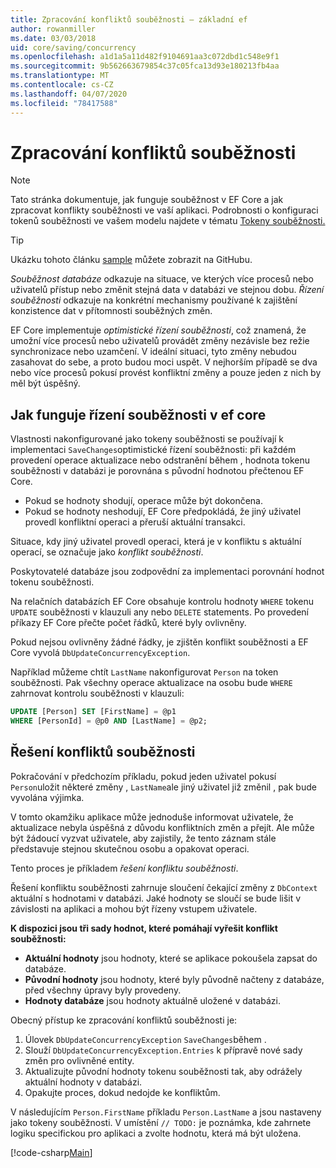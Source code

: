 ```yaml
---
title: Zpracování konfliktů souběžnosti – základní ef
author: rowanmiller
ms.date: 03/03/2018
uid: core/saving/concurrency
ms.openlocfilehash: a1d1a5a11d482f9104691aa3c072dbd1c548e9f1
ms.sourcegitcommit: 9b562663679854c37c05fca13d93e180213fb4aa
ms.translationtype: MT
ms.contentlocale: cs-CZ
ms.lasthandoff: 04/07/2020
ms.locfileid: "78417588"
---
```

# <a name="handling-concurrency-conflicts"></a>Zpracování konfliktů souběžnosti

> [!NOTE]
> Tato stránka dokumentuje, jak funguje souběžnost v EF Core a jak zpracovat konflikty souběžnosti ve vaší aplikaci. Podrobnosti o konfiguraci tokenů souběžnosti ve vašem modelu najdete v tématu [Tokeny souběžnosti.](xref:core/modeling/concurrency)

> [!TIP]
> Ukázku tohoto článku [sample](https://github.com/dotnet/EntityFramework.Docs/tree/master/samples/core/Saving/Concurrency/) můžete zobrazit na GitHubu.

_Souběžnost databáze_ odkazuje na situace, ve kterých více procesů nebo uživatelů přístup nebo změnit stejná data v databázi ve stejnou dobu. _Řízení souběžnosti_ odkazuje na konkrétní mechanismy používané k zajištění konzistence dat v přítomnosti souběžných změn.

EF Core implementuje _optimistické řízení souběžnosti_, což znamená, že umožní více procesů nebo uživatelů provádět změny nezávisle bez režie synchronizace nebo uzamčení. V ideální situaci, tyto změny nebudou zasahovat do sebe, a proto budou moci uspět. V nejhorším případě se dva nebo více procesů pokusí provést konfliktní změny a pouze jeden z nich by měl být úspěšný.

## <a name="how-concurrency-control-works-in-ef-core"></a>Jak funguje řízení souběžnosti v ef core

Vlastnosti nakonfigurované jako tokeny souběžnosti se používají k implementaci `SaveChanges`optimistické řízení souběžnosti: při každém provedení operace aktualizace nebo odstranění během , hodnota tokenu souběžnosti v databázi je porovnána s původní hodnotou přečtenou EF Core.

- Pokud se hodnoty shodují, operace může být dokončena.
- Pokud se hodnoty neshodují, EF Core předpokládá, že jiný uživatel provedl konfliktní operaci a přeruší aktuální transakci.

Situace, kdy jiný uživatel provedl operaci, která je v konfliktu s aktuální operací, se označuje jako _konflikt souběžnosti_.

Poskytovatelé databáze jsou zodpovědní za implementaci porovnání hodnot tokenu souběžnosti.

Na relačních databázích EF Core obsahuje kontrolu hodnoty `WHERE` tokenu `UPDATE` souběžnosti v klauzuli any nebo `DELETE` statements. Po provedení příkazy EF Core přečte počet řádků, které byly ovlivněny.

Pokud nejsou ovlivněny žádné řádky, je zjištěn konflikt souběžnosti a EF Core vyvolá `DbUpdateConcurrencyException`.

Například můžeme chtít `LastName` nakonfigurovat `Person` na token souběžnosti. Pak všechny operace aktualizace na osobu bude `WHERE` zahrnovat kontrolu souběžnosti v klauzuli:

``` sql
UPDATE [Person] SET [FirstName] = @p1
WHERE [PersonId] = @p0 AND [LastName] = @p2;
```

## <a name="resolving-concurrency-conflicts"></a>Řešení konfliktů souběžnosti

Pokračování v předchozím příkladu, pokud jeden uživatel pokusí `Person`uložit některé změny , `LastName`ale jiný uživatel již změnil , pak bude vyvolána výjimka.

V tomto okamžiku aplikace může jednoduše informovat uživatele, že aktualizace nebyla úspěšná z důvodu konfliktních změn a přejít. Ale může být žádoucí vyzvat uživatele, aby zajistily, že tento záznam stále představuje stejnou skutečnou osobu a opakovat operaci.

Tento proces je příkladem _řešení konfliktu souběžnosti_.

Řešení konfliktu souběžnosti zahrnuje sloučení čekající změny z `DbContext` aktuální s hodnotami v databázi. Jaké hodnoty se sloučí se bude lišit v závislosti na aplikaci a mohou být řízeny vstupem uživatele.

**K dispozici jsou tři sady hodnot, které pomáhají vyřešit konflikt souběžnosti:**

- **Aktuální hodnoty** jsou hodnoty, které se aplikace pokoušela zapsat do databáze.
- **Původní hodnoty** jsou hodnoty, které byly původně načteny z databáze, před všechny úpravy byly provedeny.
- **Hodnoty databáze** jsou hodnoty aktuálně uložené v databázi.

Obecný přístup ke zpracování konfliktů souběžnosti je:

1. Úlovek `DbUpdateConcurrencyException` `SaveChanges`během .
2. Slouží `DbUpdateConcurrencyException.Entries` k přípravě nové sady změn pro ovlivněné entity.
3. Aktualizujte původní hodnoty tokenu souběžnosti tak, aby odrážely aktuální hodnoty v databázi.
4. Opakujte proces, dokud nedojde ke konfliktům.

V následujícím `Person.FirstName` příkladu `Person.LastName` a jsou nastaveny jako tokeny souběžnosti. V umístění `// TODO:` je poznámka, kde zahrnete logiku specifickou pro aplikaci a zvolte hodnotu, která má být uložena.

[!code-csharp[Main](../../../samples/core/Saving/Concurrency/Sample.cs?name=ConcurrencyHandlingCode&highlight=34-35)]
